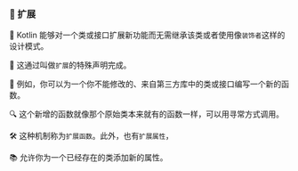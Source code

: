 ### 🚀 扩展

🔧 Kotlin 能够对一个类或接口扩展新功能而无需继承该类或者使用像`装饰者`这样的设计模式。

🌟 这通过叫做`扩展`的特殊声明完成。

🎨 例如，你可以为一个你不能修改的、来自第三方库中的类或接口编写一个新的函数。

🔍 这个新增的函数就像那个原始类本来就有的函数一样，可以用寻常方式调用。

🛠️ 这种机制称为`扩展函数`。此外，也有`扩展属性`，

📚 允许你为一个已经存在的类添加新的属性。